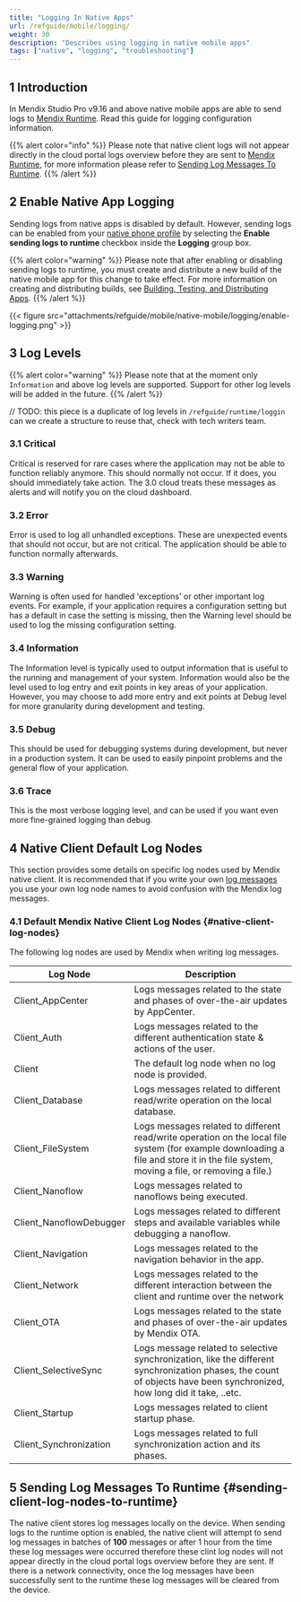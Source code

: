 ```yaml
---
title: "Logging In Native Apps"
url: /refguide/mobile/logging/
weight: 30
description: "Describes using logging in native mobile apps"
tags: ["native", "logging", "troubleshooting"]
---
```

## 1 Introduction

In Mendix Studio Pro v9.16 and above native mobile apps are able to send logs to [Mendix Runtime](refguide/runtime/). Read this guide for logging configuration information.

{{% alert color="info" %}}
Please note that native client logs will not appear directly in the cloud portal logs overview before they are sent to [Mendix Runtime](refguide/runtime/), for more information please refer to [Sending Log Messages To Runtime](#sending-client-log-nodes-to-runtime).
{{% /alert %}}

## 2 Enable Native App Logging

Sending logs from native apps is disabled by default. However, sending logs can be enabled from your [native phone profile](refguide/navigation/#native-phone) by selecting the **Enable sending logs to runtime** checkbox inside the **Logging** group box.

{{% alert color="warning" %}}
Please note that after enabling or disabling sending logs to runtime, you must create and distribute a new build of the native mobile app for this change to take effect. For more information on creating and distributing builds, see [Building, Testing, and Distributing Apps](/refguide/mobile/distributing-mobile-apps/).
{{% /alert %}}

{{< figure src="attachments/refguide/mobile/native-mobile/logging/enable-logging.png" >}}

## 3 Log Levels

{{% alert color="warning" %}}
Please note that at the moment only `Information` and above log levels are supported. Support for other log levels will be added in the future.
{{% /alert %}}

// TODO: this piece is a duplicate of log levels in  `/refguide/runtime/loggin` can we create a structure to reuse that, check with tech writers team. 

### 3.1 Critical

Critical is reserved for rare cases where the application may not be able to function reliably anymore. This should normally not occur. If it does, you should immediately take action. The 3.0 cloud treats these messages as alerts and will notify you on the cloud dashboard.

### 3.2 Error

Error is used to log all unhandled exceptions. These are unexpected events that should not occur, but are not critical. The application should be able to function normally afterwards.

### 3.3 Warning

Warning is often used for handled 'exceptions' or other important log events. For example, if your application requires a configuration setting but has a default in case the setting is missing, then the Warning level should be used to log the missing configuration setting.

### 3.4 Information

The Information level is typically used to output information that is useful to the running and management of your system. Information would also be the level used to log entry and exit points in key areas of your application. However, you may choose to add more entry and exit points at Debug level for more granularity during development and testing.

### 3.5 Debug

This should be used for debugging systems during development, but never in a production system. It can be used to easily pinpoint problems and the general flow of your application.

### 3.6 Trace

This is the most verbose logging level, and can be used if you want even more fine-grained logging than debug.

## 4 Native Client Default Log Nodes

This section provides some details on specific log nodes used by Mendix native client. It is recommended that if you write your own [log messages](/refguide/log-message/) you use your own log node names to avoid confusion with the Mendix log messages.

### 4.1 Default Mendix Native Client Log Nodes {#native-client-log-nodes}

The following log nodes are used by Mendix when writing log messages.

| Log Node | Description
| --- | --- |
| Client_AppCenter| Logs messages related to the state and phases of over-the-air updates by AppCenter. |
| Client_Auth | Logs messages related to the different authentication state & actions of the user.|
| Client | The default log node when no log node is provided. |
| Client_Database | Logs messages related to different read/write operation on the local database. |
| Client_FileSystem | Logs messages related to different read/write operation on the local file system (for example downloading a file and store it in the file system, moving a file, or removing a file.)|
| Client_Nanoflow | Logs messages related to nanoflows being executed.|  
| Client_NanoflowDebugger | Logs messages related to different steps and available variables while debugging a nanoflow. |
| Client_Navigation | Logs messages related to the navigation behavior in the app. |
| Client_Network | Logs messages related to the different interaction between the client and runtime over the network |
| Client_OTA | Logs messages related to the state and phases of over-the-air updates by Mendix OTA. |
| Client_SelectiveSync | Logs message related to selective synchronization, like the different synchronization phases, the count of objects have been synchronized, how long did it take, ..etc. |
| Client_Startup | Logs messages related to client startup phase. |
| Client_Synchronization | Logs messages related to full synchronization action and its phases. |

## 5 Sending Log Messages To Runtime {#sending-client-log-nodes-to-runtime}

The native client stores log messages locally on the device. When sending logs to the runtime option is enabled, the native client will attempt to send log messages in batches of **100** messages or after 1 hour from the time these log messages were occurred therefore these clint log nodes will not appear directly in the cloud portal logs overview before they are sent. If there is a network connectivity, once the log messages have been successfully sent to the runtime these log messages will be cleared from the device.